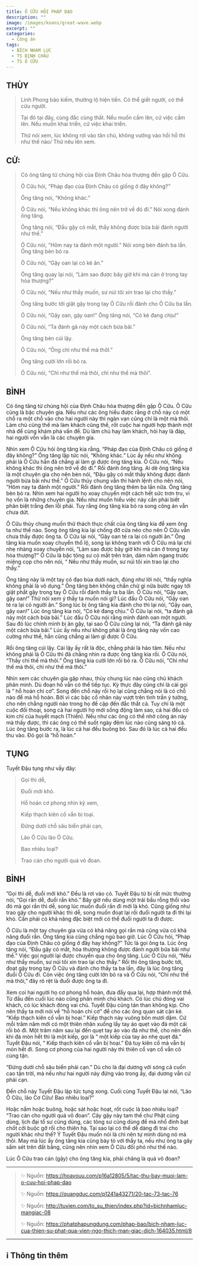```yaml
---
title: Ô CỮU HỎI PHÁP ĐẠO
description: ""
image: /images/koans/great-wave.webp
excerpt: ""
categories:
  - Công án
tags:
  - BÍCH NHAM LỤC
  - TS ĐỊNH CHÂU
  - TS Ô CỮU
---
```


## THÙY

> Linh Phong bảo kiếm, thường lộ hiện tiền. Có thể giết người, có thể cứu người. 
> 
> Tại đó tại đây, cùng đắc cùng thất. Nếu muốn cầm lên, cứ việc cầm lên. Nếu muốn khai triển, cứ việc khai triển. 
> 
> Thử nói xem, lúc không rơi vào tân chủ, không vướng vào hồi hỗ thì như thế nào/ Thử nêu lên xem.

## CỬ:

> Có ông tăng từ chúng hội của Định Châu hòa thượng đến gặp Ô Cữu. 
> 
> Ô Cữu hỏi, “Pháp đạo của Định Châu có giống ở đây không?” 
> 
> Ông tăng nói, “Không khác.” 
> 
> Ô Cữu nói, “Nếu không khác thì ông nên trở về đó đi.” Nói xong đánh ông tăng. 
> 
> Ông tăng nói, “Đầu gậy có mắt, thầy không được bừa bãi đánh người như thế.” 
> 
> Ô Cữu nói, “Hôm nay ta đánh một người.” Nói xong bèn đánh ba lần. Ông tăng bèn bỏ ra.
>
> Ô Cữu nói, “Gậy oan lại có kẻ ăn.” 
> 
> Ông tăng quay lại nói, “Làm sao được bây giờ khi mà cán ở trong tay hòa thượng?” 
> 
> Ô Cữu nói, “Nếu như thầy muốn, sư núi tôi xin trao lại cho thầy.” 
> 
> Ông tăng bước tới giật gậy trong tay Ô Cữu rồi đánh cho Ô Cữu ba lần. 
> 
> Ô Cữu nói, “Gậy oan, gậy oan!” Ông tăng nói, “Có kẻ đang chịu!”
> 
> Ô Cữu nói, “Ta đánh gã này một cách bừa bãi.” 
> 
> Ông tăng bèn cúi lậy.
> 
> Ô Cữu nói, “Ông chỉ như thế mà thôI.” 
> 
> Ông tăng cười lớn rồi bỏ ra. 
> 
> Ô Cữu nói, “Chỉ như thế mà thôi, chỉ như thế mà thôi”.

## BÌNH

Có ông tăng từ chúng hội của Định Châu hòa thượng đến gặp Ô Cữu. Ô Cữu cũng là bậc chuyên gia. Nếu như các ông hiểu được rằng ở chỗ này có một chỗ ra một chỗ vào cho hai người này thì ngàn vạn cũng chỉ là một mà thôi. Làm chủ cũng thế mà làm khách cũng thế, rốt cuộc hai người hợp thành một nhà để cùng khám phá vấn đề. Dù làm chủ hay làm khách, hỏi hay là đáp, hai người vốn vẫn là các chuyên gia.

Nhìn xem Ô Cữu hỏi ông tăng kia rằng, “Pháp đạo của Định Châu có giống ở đây không?” Ông tăng lập tức nói, “Không khác.” Lúc ấy nếu như không phải là Ô Cữu hẳn đã chẳng ai làm gì được ông tăng kia. Ô Cữu nói, “Nếu không khác thì ông nên trở về đó đi.” Rồi đánh ông tăng. Ai dè ông tăng kia là một chuyên gia cho nên bèn nói, “Đậu gậy có mắt thầy không được đánh người bừa bãi như thế.” Ô Cữu thủy chung vẫn thi hành lệnh cho nên nói, “Hôm nay ta đánh một người.” Rồi đánh ông tăng thêm ba lần nữa. Ông tăng bèn bỏ ra. Nhìn xem hai người họ xoay chuyển một cách hết sức trơn tru, vì họ vốn là những chuyên gia. Nếu như muốn hiểu việc này cần phải biết phân biệt trắng đen lỗi phải. Tuy rằng ông tăng kia bỏ ra song công án vẫn chưa dứt.

Ô Cữu thủy chung muốn thử thách thực chất của ông tăng kia để xem ông ta như thế nào. Song ông tăng kia lại chống đỡ cửa nẻo cho nên Ô Cữu vẫn chưa thấy được ông ta. Ô Cữu lại nói, “Gậy oan té ra lại có người ăn.” Ông tăng kia muốn xoay chuyển thổ lộ, song lại không tranh với Ô Cữu mà lại chỉ nhẹ nhàng xoay chuyển nói, “Làm sao được bây giờ khi mà cán ở trong tay hòa thượng?” Ô Cữu là bậc tông sư có mắt trên trán, dám nằm ngang trước miệng cọp cho nên nói, “ Nếu như thầy muốn, sư núi tôi xin trao lại cho thầy.”

Ông tăng này là một tay có đạo bùa dưới nách, đúng như lời nói, “thấy nghĩa không phải là vô dụng.” Ông tăng bèn không chần chừ gì nữa bước ngay tới giật phắt gậy trong tay Ô Cữu rồi đánh thầy ta ba lần. Ô Cữu nói, “Gậy oan, gậy oan!” Thử nói xem ý thầy ta muốn nói gì? Lúc đầu Ô Cữu nói, “Gậy oan té ra lại có người ăn.” Song lúc bị ông tăng kia đánh cho thì lại nói, “Gậy oan, gậy oan!” Lúc ông tăng kia nói, “Có kẻ đang chịu.” Ô Cữu lại nói, “ta đánh gã này một cách bừa bãi.” Lúc đầu Ô Cữu nói rằng mình đánh oan một người. Sau đó lúc chính mình bị ăn gậy, tại sao Ô Cữu cũng lại nói, “Ta đánh gã này một cách bừa bãi.” Lúc ấy nếu như không phải là ông tăng này vốn cao cường như thế, hẳn cũng chẳng ai làm gì được Ô Cữu.

Rồi ông tăng cúi lậy. Cái lậy ấy rất là độc, chẳng phải là hảo tâm. Nếu như không phải là Ô Cữu thì đã chẳng nhìn ra được ông tăng kia rồi. Ô Cữu nói, “Thầy chỉ thế mà thôi.” Ông tăng kia cười lớn rồi bỏ ra. Ô Cữu nói, “Chỉ như thế mà thôi, chỉ như thế mà thôi.”

Nhìn xem các chuyên gia gặp nhau, thủy chung lúc nào cũng chủ khách phân minh. Dù đoạn hố vẫn có thể tiếp tục. Kỳ thực đây cũng chỉ là cái gọi là “ hỗ hoán chi cơ”. Song đến chỗ này rồi họ lại cũng chẳng nói là có chỗ nào để mà hỗ hoán. Bởi vì các bậc cổ nhân này vượt trên tình trần ý tưởng, cho nên chẳng người nào trong họ đề cập đến đắc thất cả. Tuy chỉ là một cuộc đối thoại, song cả hai người họ mới sống động làm sao, cả hai đều có kim chỉ của huyết mạch (Thiền). Nếu như các ông có thể nhờ công án này mà thấy được, thì các ông có thể suốt ngày đêm lúc nào cũng sáng tỏ cả. Lúc ông tăng bước ra, là lúc cả hai đều buông bỏ. Sau đó là lúc cả hai đều thu vào. Đó gọi là “hỗ hoán.”

## TỤNG

Tuyết Đậu tụng như vầy đây:

> Gọi thì dễ,
>
> Đuổi mới khó.
>
> Hỗ hoán cơ phong nhìn kỹ xem,
>
> Kiếp thạch kiên cố vẫn bị toại.
>
> Đứng dưới chỗ sâu biển phải cạn,
>
> Lão Ô Cữu lão Ô Cữu.
>
> Bao nhiêu loại?
>
> Trao cán cho người quá vô đoan.

## BÌNH

”Gọi thì dễ, đuổi mới khó.” Đều là rơi vào cỏ. Tuyết Đậu từ bi rất mức thường nói, “Gọi rắn dễ, đuổi rắn khó.” Bây giờ nếu dùng một trái bầu rỗng thổi vào đó mà gọi rắn thì dễ, song lúc muốn đuổi rắn đi mới là khó. Cũng giống như trao gậy cho người khác thì dễ, song muốn đoạt lại rồi đuổi người ta đi thì lại khó. Cần phải có khả năng đặc biệt mới có thể đuổi người ta đi được.

Ô Cữu là một tay chuyên gia vừa có khả năng gọi rắn mà cũng vừa có khả năng đuổi rắn. Ông tăng kia cũng chẳng ngủ bao giờ. Lúc Ô Cữu hỏi, “Pháp đạo của Định Châu có giống ở đây hay không?” Tức là gọi ông ta. Lúc ông tăng nói, “Đầu gậy có mắt, hòa thượng không được đánh người bừa bãi như thế.” Việc gọi người lại được chuyển qua cho ông tăng. Lúc Ô Cữu nói, “Nếu như thầy muốn, sư núi tôi xin trao lại cho thầy.” Rồi thì ông tăng bước tới, đoạt gậy trong tay Ô Cữu và đánh cho thầy ta ba lần, đây là lúc ông tăng đuổi Ô Cữu đi. Còn việc ông tăng cười lớn bỏ ra và Ô Cữu nói, “Chỉ như thế mà thôi,” đây rõ rệt là đuổi được ông ta đi.

Xem coi hai người họ cơ phong hỗ hoán, đưa đẩy qua lại, hợp thành một thể. Từ đầu đến cuối lúc nào cũng phân minh chủ khách. Có lúc chủ đóng vai khách, có lúc khách đóng vai chủ. Tuyết Đậu cũng tán than không kịp. Cho nên thầy ta mới nói về “hỗ hoán chi cơ” để cho các ông quan sát cặn kẻ. “Kiếp thạch kiên cố vẫn bị hoại.” Kiếp thạch này vuông bốn mươi dặm. Cứ mỗi trăm năm mới có một thiên nhân xuống lấy tay áo quẹt vào đá một cái rồi bỏ đi. Một trăm năm sau lại đến quẹt tay áo vào đá như thế, cho nên đến khi đá mòn hết thì là một kiếp, gọi là “ một kiếp của tay áo nhẹ quẹt đá.” Tuyết Đậu nói, “ Kiếp thạch kiên cố vẫn bị hoại.” Đá tuy kiên cố mà vẫn bị mòn hết đi. Song cơ phong của hai người này thì thiên cổ vạn cổ vẫn cô cùng tận.

“Đứng dưới chỗ sâu biển phải cạn.” Dù cho là đại dương với sóng cả cuốn cao tận trời, mà nếu như hai người này đứng vào trong ấy, đại dương vẫn cứ phải cạn. 

Đến chỗ này Tuyết Đậu lập tức tụng xong. Cuối cùng Tuyết Đậu lại nói, “Lão Ô Cữu, lão Cơ Cữu! Bao nhiêu loại?” 

Hoặc nắm hoặc buông, hoặc sát hoặc hoạt, rốt cuộc là bao nhiêu loại? “Trao cán cho người quá vô đoan”. Cây gậy này tam thế chư Phật cũng dùng, lịch đại tổ sư cũng dùng, các tông sư cũng dùng để mà nhổ đinh bạt chốt cởi buộc gỡ rối cho thiên hạ. Tại sao lại có thể dễ dàng đi trai cho người khác như thế? Ý Tuyết Đậu muốn nói là chỉ nên tự mình dùng nó mà thôi. May mà lúc ấy ông tăng kia cũng bày tỏ với thầy ta, nếu như ông ta gây sấm sét trên đất bằng, cũng nên nhìn xem Ô Cữu đối phó như thế nào. 

Lúc Ô Cữu trao cán (gậy) cho ông tăng kia, phải chăng là quá vô đoan?

<hr class="blog-rule" />

> ✨ Nguồn: https://hoavouu.com/p16a12805/5/tac-thu-bay-muoi-lam-o-cuu-hoi-phap-dao
>
> ✨ Nguồn: https://quangduc.com/p1241a43271/20-tac-73-tac-76
>
> ✨ Nguồn: http://tuvien.com/to_su_thien/index.php?id=bichnhamluc-mangiac-08
>
> ✨ Nguồn: https://phatphapungdung.com/phap-bao/bich-nham-luc-cua-thien-su-phat-qua-vien-ngo-thich-man-giac-dich-164035.html/8

<hr class="blog-rule" />

## ℹ️ Thông tin thêm

[^1]: ⭐️ <a href="/masters/" target="_blank">TS ĐỊNH CHÂU</a>

[^2]: ⭐️ <a href="/masters/" target="_blank">TS Ô CỮU</a>
